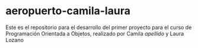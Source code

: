# aeropuerto-camila-laura
Este es el repositorio para el desarrollo del primer proyecto para el curso de Programación Orientada a Objetos, realizado por Camila *apellido* y Laura Lozano

